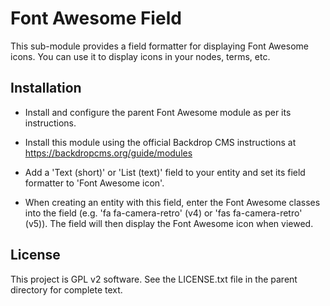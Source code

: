 Font Awesome Field
==================

This sub-module provides a field formatter for displaying Font Awesome icons.
You can use it to display icons in your nodes, terms, etc.

Installation
------------

- Install and configure the parent Font Awesome module as per its instructions.

- Install this module using the official Backdrop CMS instructions at
  https://backdropcms.org/guide/modules

- Add a 'Text (short)' or 'List (text)' field to your entity and set its field formatter to 'Font
  Awesome icon'.

- When creating an entity with this field, enter the Font Awesome classes into
  the field (e.g. 'fa fa-camera-retro' (v4) or 'fas fa-camera-retro' (v5)).
  The field will then display the Font Awesome icon when viewed.

License
-------

This project is GPL v2 software. See the LICENSE.txt file in the parent
directory for complete text.

